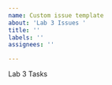 ```yaml
---
name: Custom issue template
about: 'Lab 3 Issues '
title: ''
labels: ''
assignees: ''

---
```


Lab 3 Tasks
